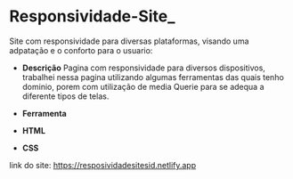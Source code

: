 # Responsividade-Site_
Site com responsividade para diversas plataformas, visando uma adpatação e o conforto para o usuario:


- **Descrição**
  Pagina com responsividade para diversos dispositivos, trabalhei nessa pagina utilizando algumas ferramentas das quais tenho dominio, porem com utilização de media Querie para se adequa a diferente tipos de telas.


- **Ferramenta**
- **HTML**
- **CSS**

link do site:  https://resposividadesitesid.netlify.app
